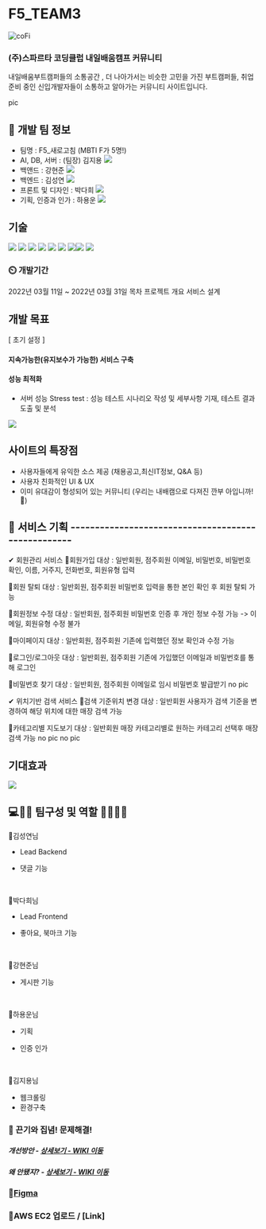 # F5_TEAM3
![coFi](https://user-images.githubusercontent.com/96563134/160969737-49685ef2-07b4-4ff7-af0f-1ff595272e65.png)
### (주)스파르타 코딩클럽 내일배움캠프 커뮤니티
내일배움부트캠퍼들의 소통공간 , 더 나아가서는 비슷한 고민을 가진 부트캠퍼들, 취업준비 중인 신입개발자들이 소통하고 알아가는 커뮤니티 사이트입니다.

pic


## 🧙 개발 팀 정보
- 팀명 : F5_새로고침 (MBTI F가 5명!)
- AI, DB, 서버 : (팀장) 김지용 [<img src="https://img.shields.io/badge/Github-181717?style=flat-square&logo=Github&logoColor=white"/></a>](https://github.com/JerryKim1023)
- 백앤드 : 강현준 [<img src="https://img.shields.io/badge/Github-181717?style=flat-square&logo=Github&logoColor=white"/></a>](https://github.com/guswns4637)
- 백엔드 : 김성연 [<img src="https://img.shields.io/badge/Github-181717?style=flat-square&logo=Github&logoColor=white"/></a>](https://github.com/KEEMSY)
- 프론트 및 디자인 : 박다희 [<img src="https://img.shields.io/badge/Github-181717?style=flat-square&logo=Github&logoColor=white"/></a>](https://github.com/DaheePark-00)
- 기획, 인증과 인가 : 하용운 [<img src="https://img.shields.io/badge/Github-181717?style=flat-square&logo=Github&logoColor=white"/></a>](https://github.com/hayongwoon)

## 기술
<img src="https://img.shields.io/badge/html5-E34F26?style=for-the-badge&logo=html5&logoColor=white"> 
<img src="https://img.shields.io/badge/css-1572B6?style=for-the-badge&logo=css3&logoColor=white"> 
<img src="https://img.shields.io/badge/javascript-F7DF1E?style=for-the-badge&logo=javascript&logoColor=black"> 
<img src="https://img.shields.io/badge/jquery-0769AD?style=for-the-badge&logo=jquery&logoColor=white">
<img src="https://img.shields.io/badge/django-092E20?style=for-the-badge&logo=django&logoColor=white">
<img src="https://img.shields.io/badge/python-3776AB?style=for-the-badge&logo=python&logoColor=white"> 
<img src="https://img.shields.io/badge/aws-333664?style=for-the-badge&logo=amazon-aws&logoColor=white"><img src="https://img.shields.io/badge/Mysql-E6B91E?style=for-the-badge&logo=MySql&logoColor=white">
<img src="https://img.shields.io/badge/Docker-2496ED7?style=for-the-badge&logo=Docker&logoColor=white">


### ⏲️ 개발기간
2022년 03월 11일 ~ 2022년 03월 31일
목차
프로젝트 개요
서비스 설계

## 개발 목표 
[ 초기 설정 ]
#### 지속가능한(유지보수가 가능한) 서비스 구축
#### 성능 최적화
- 서버 성능 Stress test : 성능 테스트 시나리오 작성 및 세부사항 기재, 테스트 결과 도출 및 분석

![](../../Downloads/005.png)

## 사이트의 특장점
- 사용자들에게 유익한 소스 제공 (채용공고,최신IT정보, Q&A 등)
- 사용자 친화적인 UI & UX
- 이미 유대감이 형성되어 있는 커뮤니티 (우리는 내배캠으로 다져진 깐부 아입니까! 👊)

## 🤡 서비스 기획 ---------------------------------------------------
✔ 회원관리 서비스
📍회원가입
대상 : 일반회원, 점주회원 이메일, 비밀번호, 비밀번호 확인, 이름, 거주지, 전화번호, 회원유형 입력

📍회원 탈퇴
대상 : 일반회원, 점주회원 비밀번호 입력을 통한 본인 확인 후 회원 탈퇴 가능

📍회원정보 수정
대상 : 일반회원, 점주회원 비밀번호 인증 후 개인 정보 수정 가능 -> 이메일, 회원유형 수정 불가

📍마이페이지
대상 : 일반회원, 점주회원 기존에 입력했던 정보 확인과 수정 가능

📍로그인/로그아웃
대상 : 일반회원, 점주회원 기존에 가입했던 이메일과 비밀번호를 통해 로그인

📍비밀번호 찾기
대상 : 일반회원, 점주회원 이메일로 임시 비밀번호 발급받기 no pic

✔ 위치기반 검색 서비스
📍검색 기준위치 변경
대상 : 일반회원 사용자가 검색 기준을 변경하여 해당 위치에 대한 매장 검색 가능

📍카테고리별 지도보기
대상 : 일반회원 매장 카테고리별로 원하는 카테고리 선택후 매장 검색 가능 no pic no pic

## 기대효과
![](../../Downloads/007.png)

## 💻👩‍💻 팀구성 및 역할 👨‍💻🧑‍💻


📍김성연님
* Lead Backend
* 댓글 기능
    
  <br>

📍박다희님

* Lead Frontend
* 좋아요, 북마크 기능

  <br>

📍강현준님
* 게시판 기능
  
  <br>

📍하용운님
* 기획
* 인증 인가
    
  <br>

📍김지용님
* 웹크롤링
* 환경구축


### 📌 끈기와 집념! 문제해결!
##### 개선방안 - <a href="https://github.com/KEEMSY/F5_TEAM3/wiki/%EA%B0%9C%EC%84%A0%EB%B0%A9%EC%95%88" >상세보기 - WIKI 이동</a>
##### 왜 안됐지? - <a href="https://github.com/KEEMSY/F5_TEAM3/wiki/%EC%99%9C-%EC%95%88-%EB%90%98%EC%A7%80%3F%3F" >상세보기 - WIKI 이동</a>
### 📌[Figma](https://www.figma.com/file/HcRob0RlQRLjGT5L3AUJnj/coFi---%ED%95%A8%EA%BB%98%ED%95%98%EB%8A%94-Fi-ghting!?node-id=0%3A1)

### 📌AWS EC2 업로드 / [Link]
